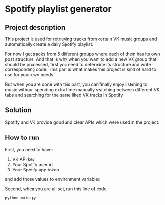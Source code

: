 # Spotify playlist generator

## Project description
This project is used for retrieving tracks from certain VK music groups and automatically create a daily Spotify playlist.

For now I get tracks from 5 different groups where each of them has its own post structure. And that is why when you want
to add a new VK group that should be processed, first you need to determine its structure and write corresponding code.
This part is what makes this project is kind of hard to use for your own needs.

But when you are done with this part, you can finally enjoy listening to music without spending extra time manually 
switching between different VK tabs and searching for the same liked VK tracks in Spotify


## Solution
Spotify and VK provide good and clear APIs which were used in the project.


## How to run
First, you need to have:
1) VK API key
2) Your Spotify user id
3) Your Spotify app token

and add those values to environment variables

Second, when you are all set, run this line of code:

```python main.py```

